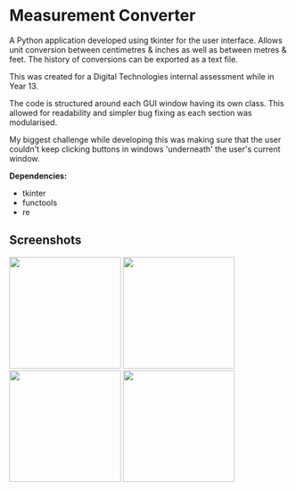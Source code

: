 # Measurement Converter
A Python application developed using tkinter for the user interface.
Allows unit conversion between centimetres & inches as well as between metres & feet.
The history of conversions can be exported as a text file.

This was created for a Digital Technologies internal assessment while in Year 13. 

The code is structured around each GUI window having its own class. This allowed for readability and simpler bug fixing as each section was modularised.

My biggest challenge while developing this was making sure that the user couldn't keep clicking buttons in windows 'underneath' the user's current window. 

**Dependencies:**
* tkinter
* functools
* re

## Screenshots
<img src="https://github.com/IssacMathai/MeasurementConverter/assets/82129993/32239fd7-962e-4fac-832f-0c1b669f4167" width="200">

<img src="https://github.com/IssacMathai/MeasurementConverter/assets/82129993/b5f88c90-9f8c-45e7-abd3-54a3985b284f" width="200">

<img src="https://github.com/IssacMathai/MeasurementConverter/assets/82129993/8cfdfa75-bd36-4275-9e56-00c7ebf78b42" width="200">

<img src="https://github.com/IssacMathai/MeasurementConverter/assets/82129993/0125337e-89cf-438b-ad0a-b4bdb9e2aabe" width="200">


